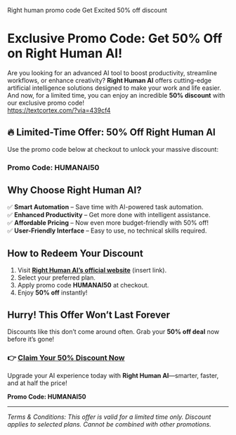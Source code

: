Right human promo code Get Excited 50% off discount 
# **Exclusive Promo Code: Get 50% Off on Right Human AI!**  

Are you looking for an advanced AI tool to boost productivity, streamline workflows, or enhance creativity? **Right Human AI** offers cutting-edge artificial intelligence solutions designed to make your work and life easier. And now, for a limited time, you can enjoy an incredible **50% discount** with our exclusive promo code!  
https://textcortex.com/?via=439cf4
## **🔥 Limited-Time Offer: 50% Off Right Human AI**  
Use the promo code below at checkout to unlock your massive discount:  

### **Promo Code: HUMANAI50**  

## **Why Choose Right Human AI?**  
✅ **Smart Automation** – Save time with AI-powered task automation.  
✅ **Enhanced Productivity** – Get more done with intelligent assistance.  
✅ **Affordable Pricing** – Now even more budget-friendly with 50% off!  
✅ **User-Friendly Interface** – Easy to use, no technical skills required.  

## **How to Redeem Your Discount**  
1. Visit **[Right Human AI’s official website](#)** (insert link).  
2. Select your preferred plan.  
3. Apply promo code **HUMANAI50** at checkout.  
4. Enjoy **50% off** instantly!  

## **Hurry! This Offer Won’t Last Forever**  
Discounts like this don’t come around often. Grab your **50% off deal** now before it’s gone!  

### **👉 [Claim Your 50% Discount Now](#)**  

Upgrade your AI experience today with **Right Human AI**—smarter, faster, and at half the price!  

**Promo Code: HUMANAI50**  

---  
*Terms & Conditions: This offer is valid for a limited time only. Discount applies to selected plans. Cannot be combined with other promotions.*
